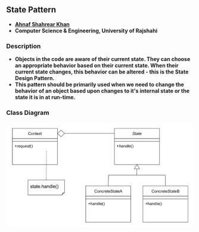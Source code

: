 ## State Pattern
- **[Ahnaf Shahrear Khan](https://github.com/ahnafshahrear)**
- **Computer Science & Engineering, University of Rajshahi**


### Description
- **Objects in the code are aware of their current state. They can choose an appropriate behavior based on their current state. When their current state changes, this behavior can be altered - this is the State Design Pattern.**
- **This pattern should be primarily used when we need to change the behavior of an object based upon changes to it's internal state or the state it is in at run-time.**


### Class Diagram
![](StatePatternClassDiagram.png)